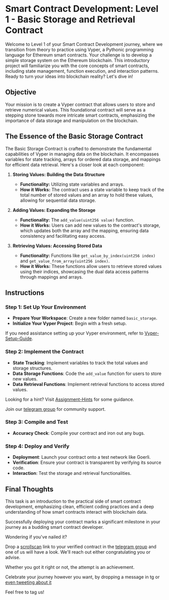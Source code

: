 # Smart Contract Development: Level 1 - Basic Storage and Retrieval Contract

Welcome to Level 1 of your Smart Contract Development journey, where we transition from theory to practice using Vyper, a Pythonic programming language for Ethereum smart contracts. Your challenge is to develop a simple storage system on the Ethereum blockchain. This introductory project will familiarize you with the core concepts of smart contracts, including state management, function execution, and interaction patterns. Ready to turn your ideas into blockchain reality? Let's dive in!

## Objective

Your mission is to create a Vyper contract that allows users to store and retrieve numerical values. This foundational contract will serve as a stepping stone towards more intricate smart contracts, emphasizing the importance of data storage and manipulation on the blockchain.

## The Essence of the Basic Storage Contract

The Basic Storage Contract is crafted to demonstrate the fundamental capabilities of Vyper in managing data on the blockchain. It encompasses variables for state tracking, arrays for ordered data storage, and mappings for efficient data retrieval. Here's a closer look at each component:

1. **Storing Values: Building the Data Structure**
   - **Functionality:** Utilizing state variables and arrays.
   - **How it Works:** The contract uses a state variable to keep track of the total number of stored values and an array to hold these values, allowing for sequential data storage.

2. **Adding Values: Expanding the Storage**
   - **Functionality:** The `add_value(uint256 value)` function.
   - **How it Works:** Users can add new values to the contract's storage, which updates both the array and the mapping, ensuring data consistency and facilitating easy access.

3. **Retrieving Values: Accessing Stored Data**
   - **Functionality:** Functions like `get_value_by_index(uint256 index)` and `get_value_from_array(uint256 index)`.
   - **How it Works:** These functions allow users to retrieve stored values using their indices, showcasing the dual data access patterns through mappings and arrays.

## Instructions

### Step 1: Set Up Your Environment
- **Prepare Your Workspace**: Create a new folder named `basic_storage`.
- **Initialize Your Vyper Project**: Begin with a fresh setup.

If you need assistance setting up your Vyper environment, refer to [Vyper-Setup-Guide](../Final-Assignment/Vyper-Setup-Guide.md).

### Step 2: Implement the Contract
- **State Tracking**: Implement variables to track the total values and storage structures.
- **Data Storage Functions**: Code the `add_value` function for users to store new values.
- **Data Retrieval Functions**: Implement retrieval functions to access stored values.

Looking for a hint? Visit [Assignment-Hints](../Assignment-Hints/) for some guidance.

Join our [telegram group](https://t.me/+vRIl8Wkm0B0zOTQx) for community support.

### Step 3: Compile and Test
- **Accuracy Check**: Compile your contract and iron out any bugs.

### Step 4: Deploy and Verify
- **Deployment**: Launch your contract onto a test network like Goerli.
- **Verification**: Ensure your contract is transparent by verifying its source code.
- **Interaction**: Test the storage and retrieval functionalities.

## Final Thoughts

This task is an introduction to the practical side of smart contract development, emphasizing clean, efficient coding practices and a deep understanding of how smart contracts interact with blockchain data. 

Successfully deploying your contract marks a significant milestone in your journey as a budding smart contract developer.

Wondering if you've nailed it?

Drop a [scrollscan](https://scrollscan.com/) link to your verified contract in the [telegram group](https://t.me/+vRIl8Wkm0B0zOTQx) and one of us will have a look. We'll reach out either congratulating you or advise.

Whether you got it right or not, the attempt is an achievement. 

Celebrate your journey however you want, by dropping a message in tg or [even tweeting about it](https://twitter.com/intent/tweet?text=I%Cleared%Level%1%Of%The%Level%Up%Challenge!)

Feel free to tag us!

